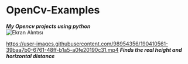 # OpenCv-Examples
***My Opencv projects using python***  
![Ekran Alıntısı](https://user-images.githubusercontent.com/98954356/186373184-bfaeb6a4-f47f-43ac-b5bf-c727302fc33c.PNG)


https://user-images.githubusercontent.com/98954356/190410561-39baa7b0-6761-48ff-b1a5-a0fe20190c31.mp4
***Finds the real height and horizontal distance***
